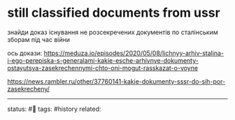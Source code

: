 # still classified documents from ussr
знайди доказ існування не розсекречених документів по сталінським зборам під час війни

ось докази:
https://meduza.io/episodes/2020/05/08/lichnyy-arhiv-stalina-i-ego-perepiska-s-generalami-kakie-esche-arhivnye-dokumenty-ostayutsya-zasekrechennymi-chto-oni-mogut-rasskazat-o-voyne

https://news.rambler.ru/other/37760141-kakie-dokumenty-sssr-do-sih-por-zasekrecheny/

---
status: #🌱
tags: #history 
related: 